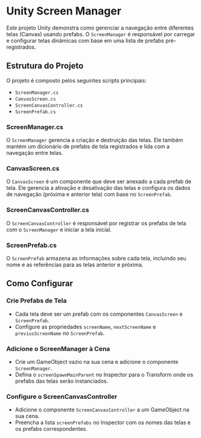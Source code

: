 # Unity Screen Manager

Este projeto Unity demonstra como gerenciar a navegação entre diferentes telas (Canvas) usando prefabs. O `ScreenManager` é responsável por carregar e configurar telas dinâmicas com base em uma lista de prefabs pré-registrados.

## Estrutura do Projeto

O projeto é composto pelos seguintes scripts principais:

- `ScreenManager.cs`
- `CanvasScreen.cs`
- `ScreenCanvasController.cs`
- `ScreenPrefab.cs`

### ScreenManager.cs

O `ScreenManager` gerencia a criação e destruição das telas. Ele também mantém um dicionário de prefabs de tela registrados e lida com a navegação entre telas.

### CanvasScreen.cs

O `CanvasScreen` é um componente que deve ser anexado a cada prefab de tela. Ele gerencia a ativação e desativação das telas e configura os dados de navegação (próxima e anterior tela) com base no `ScreenPrefab`.

### ScreenCanvasController.cs

O `ScreenCanvasController` é responsável por registrar os prefabs de tela com o `ScreenManager` e iniciar a tela inicial.

### ScreenPrefab.cs

O `ScreenPrefab` armazena as informações sobre cada tela, incluindo seu nome e as referências para as telas anterior e próxima.

## Como Configurar

### Crie Prefabs de Tela

- Cada tela deve ser um prefab com os componentes `CanvasScreen` e `ScreenPrefab`.
- Configure as propriedades `screenName`, `nextScreenName` e `previusScreenName` no `ScreenPrefab`.

### Adicione o ScreenManager à Cena

- Crie um GameObject vazio na sua cena e adicione o componente `ScreenManager`.
- Defina o `screenSpawnMainParent` no Inspector para o Transform onde os prefabs das telas serão instanciados.

### Configure o ScreenCanvasController

- Adicione o componente `ScreenCanvasController` a um GameObject na sua cena.
- Preencha a lista `screenPrefabs` no Inspector com os nomes das telas e os prefabs correspondentes.
